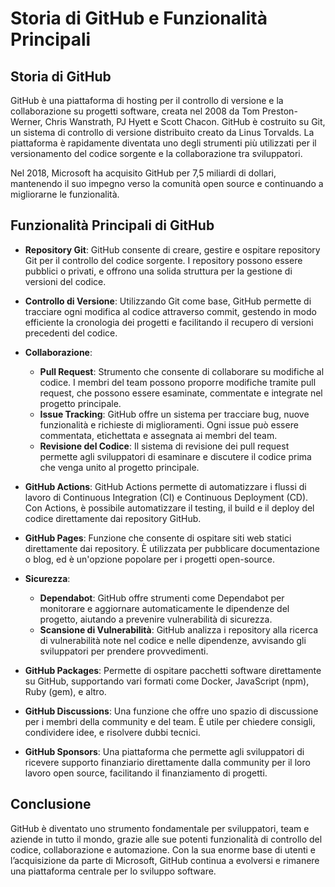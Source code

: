 # Storia di GitHub e Funzionalità Principali

## Storia di GitHub

GitHub è una piattaforma di hosting per il controllo di versione e la collaborazione su progetti software, creata nel 2008 da Tom Preston-Werner, Chris Wanstrath, PJ Hyett e Scott Chacon. GitHub è costruito su Git, un sistema di controllo di versione distribuito creato da Linus Torvalds. La piattaforma è rapidamente diventata uno degli strumenti più utilizzati per il versionamento del codice sorgente e la collaborazione tra sviluppatori.

Nel 2018, Microsoft ha acquisito GitHub per 7,5 miliardi di dollari, mantenendo il suo impegno verso la comunità open source e continuando a migliorarne le funzionalità.

## Funzionalità Principali di GitHub

- **Repository Git**: GitHub consente di creare, gestire e ospitare repository Git per il controllo del codice sorgente. I repository possono essere pubblici o privati, e offrono una solida struttura per la gestione di versioni del codice.

- **Controllo di Versione**: Utilizzando Git come base, GitHub permette di tracciare ogni modifica al codice attraverso commit, gestendo in modo efficiente la cronologia dei progetti e facilitando il recupero di versioni precedenti del codice.

- **Collaborazione**:

  - **Pull Request**: Strumento che consente di collaborare su modifiche al codice. I membri del team possono proporre modifiche tramite pull request, che possono essere esaminate, commentate e integrate nel progetto principale.
  - **Issue Tracking**: GitHub offre un sistema per tracciare bug, nuove funzionalità e richieste di miglioramenti. Ogni issue può essere commentata, etichettata e assegnata ai membri del team.
  - **Revisione del Codice**: Il sistema di revisione dei pull request permette agli sviluppatori di esaminare e discutere il codice prima che venga unito al progetto principale.

- **GitHub Actions**: GitHub Actions permette di automatizzare i flussi di lavoro di Continuous Integration (CI) e Continuous Deployment (CD). Con Actions, è possibile automatizzare il testing, il build e il deploy del codice direttamente dai repository GitHub.

- **GitHub Pages**: Funzione che consente di ospitare siti web statici direttamente dai repository. È utilizzata per pubblicare documentazione o blog, ed è un'opzione popolare per i progetti open-source.

- **Sicurezza**:

  - **Dependabot**: GitHub offre strumenti come Dependabot per monitorare e aggiornare automaticamente le dipendenze del progetto, aiutando a prevenire vulnerabilità di sicurezza.
  - **Scansione di Vulnerabilità**: GitHub analizza i repository alla ricerca di vulnerabilità note nel codice e nelle dipendenze, avvisando gli sviluppatori per prendere provvedimenti.

- **GitHub Packages**: Permette di ospitare pacchetti software direttamente su GitHub, supportando vari formati come Docker, JavaScript (npm), Ruby (gem), e altro.

- **GitHub Discussions**: Una funzione che offre uno spazio di discussione per i membri della community e del team. È utile per chiedere consigli, condividere idee, e risolvere dubbi tecnici.

- **GitHub Sponsors**: Una piattaforma che permette agli sviluppatori di ricevere supporto finanziario direttamente dalla community per il loro lavoro open source, facilitando il finanziamento di progetti.

## Conclusione

GitHub è diventato uno strumento fondamentale per sviluppatori, team e aziende in tutto il mondo, grazie alle sue potenti funzionalità di controllo del codice, collaborazione e automazione. Con la sua enorme base di utenti e l’acquisizione da parte di Microsoft, GitHub continua a evolversi e rimanere una piattaforma centrale per lo sviluppo software.
